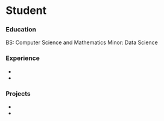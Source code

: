 # Student

### Education
BS: Computer Science and Mathematics
Minor: Data Science

### Experience
-
-

### Projects
-
-

